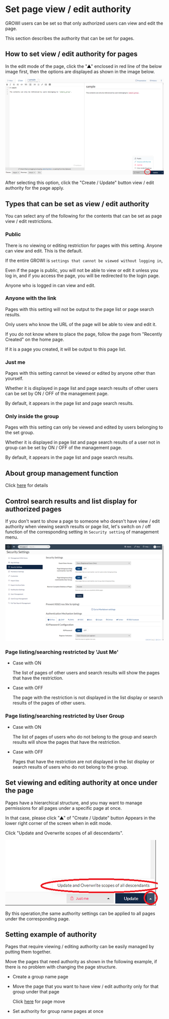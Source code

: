 # Set page view / edit authority

GROWI users can be set so that only authorized users can view and edit the page.

This section describes the authority that can be set for pages.

## How to set view / edit authority for pages

In the edit mode of the page,
click the "▲" enclosed in red line of the below image first,
then the options are displayed as shown in the image below.

![authority1](./images/authority1.png)

After selecting this option,
click the "Create / Update" button view / edit authority for the page apply.

## Types that can be set as view / edit authority

You can select any of the following for the contents
that can be set as page view / edit restrictions.

### Public

  There is no viewing or editing restriction for pages with this setting.
  Anyone can view and edit. This is the default.

  If the entire GROWI is `settings that cannot be viewed without logging in`,

  Even if the page is public,
  you will not be able to view or edit it unless you log in,
  and if you access the page, you will be redirected to the login page.

  Anyone who is logged in can view and edit.

### Anyone with the link

  Pages with this setting will not be output to the page list or page search results.

  Only users who know the URL of the page will be able to view and edit it.


  If you do not know where to place the page,
  follow the page from "Recently Created" on the home page.

  If it is a page you created, it will be output to this page list.

### Just me

  Pages with this setting cannot be viewed or edited by anyone other than yourself.

  Whether it is displayed in page list and page search results of other users
  can be set by ON / OFF of the management page.

  By default, it appears in the page list and page search results.

### Only inside the group

  Pages with this setting can only be viewed and edited by users
  belonging to the set group.

  Whether it is displayed in page list and page search results of a user not in group
  can be set by ON / OFF of the management page.

  By default, it appears in the page list and page search results.

## About group management function

Click [here](/en/admin-guide/management-cookbook/group.md) for details

## Control search results and list display for authorized pages

If you don't want to show a page to someone
who doesn't have view / edit authority when viewing search results or page list,
let's switch on / off function of the corresponding setting
in `Security setting` of management menu.

![security](./images/security.png)

### Page listing/searching restricted by 'Just Me'


- Case with ON

  The list of pages of other users and search results
  will show the pages that have the restriction.


- Case with OFF

  The page with the restriction
  is not displayed in the list display or search results of the pages of other users.


### Page listing/searching restricted by User Group

- Case with ON

  The list of pages of users who do not belong to the group and search results
  will show the pages that have the restriction.

- Case with OFF

  Pages that have the restriction
  are not displayed in the list display or search results
  of users who do not belong to the group.


## Set viewing and editing authority at once under the page

Pages have a hierarchical structure,
and you may want to manage permissions for all pages under a specific page at once.

In that case, please click "▲" of "Create / Update" button
Appears in the lower right corner of the screen when in edit mode.

Click "Update and Overwrite scopes of all descendants".

![authority2](./images/authority2.png)

By this operation,the same authority settings can be applied
to all pages under the corresponding page.


## Setting example of authority

Pages that require viewing / editing authority
can be easily managed by putting them together.

Move the pages that need authority as shown in the following example,
if there is no problem with changing the page structure.


- Create a group name page

- Move the page that you want to have view / edit authority
  only for that group under that page

  Click [here](/en/guide/features/page_operation.md) for page move


- Set authority for group name pages at once
